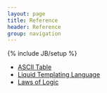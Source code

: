 ```yaml
---
layout: page
title: Reference
header: Reference
group: navigation
---
```

{% include JB/setup %}

* [ASCII Table](ascii-table)
* [Liquid Templating Language](https://github.com/Shopify/liquid/wiki/Liquid-for-Designers)
* [Laws of Logic](http://fatehitech.github.io/logic-laws/)

